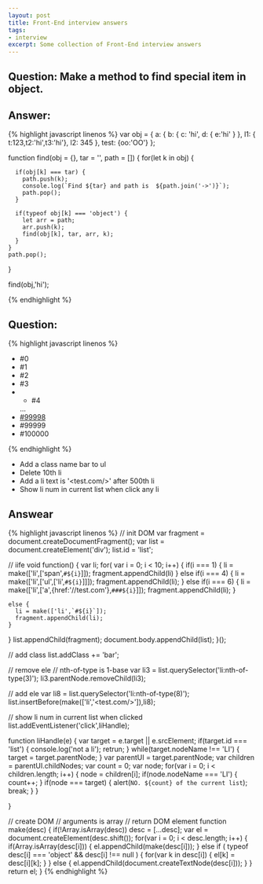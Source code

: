 ```yaml
---
layout: post
title: Front-End interview answers 
tags:
- interview 
excerpt: Some collection of Front-End interview answers 
---
```


## Question: Make a method to find special item in object.

## Answer:

{% highlight javascript linenos %}
    var obj = {
    a: {
    b: {
    c: 'hi',
       d: {
    e:'hi'
       }
       },
    l1: { t:123,t2:'hi',t3:'hi'},
        l2: 345
       },
    test: {oo:'OO'}
    };

  function find(obj = {}, tar = '', path = []) {
    for(let k in obj) {

      if(obj[k] === tar) {
        path.push(k);
        console.log(`Find ${tar} and path is  ${path.join('->')}`);
        path.pop();
      }

      if(typeof obj[k] === 'object') {
        let arr = path;
        arr.push(k);
        find(obj[k], tar, arr, k);
      }
    }
    path.pop();
  }

  find(obj,'hi');

{% endhighlight %}

## Question:

{% highlight javascript linenos %}
  <ul id="list" class="foo">
    <li>#0</li>
    <li>
      <span>#1</span>
    </li>
    <li>#2</li>
    <li>#3</li>
    <li>
      <ul>
        <li>#4</li>
      </ul>
    </li>
      ...
    <li>
      <a href="//v2ex.com">#99998</a>
    </li>
    <li>#99999</li>
    <li>#100000</li>
  </ul>
{% endhighlight %}

- Add a class name bar to ul
- Delete 10th li
- Add a li text is '<test.com/>' after 500th li
- Show li num in current list when click any li

## Answear

{% highlight javascript linenos %}
  // init DOM
  var fragment = document.createDocumentFragment();
  var list = document.createElement('div');
  list.id = 'list';

  // iife
  void function() {
  var li;
  for( var i = 0; i < 10; i++) {
    if(i === 1) {
      li = make(['li',['span',`#${i}`]]);
      fragment.appendChild(li)
    } else if(i === 4) {
      li = make(['li',['ul',['li',`#${i}`]]]);
      fragment.appendChild(li);
    } else if(i === 6) {
      li = make(['li',['a',{href:'//test.com'},`###${i}`]]);
      fragment.appendChild(li);
    }

    else {
      li = make(['li',`#${i}`]);
      fragment.appendChild(li);
    }

  }
  list.appendChild(fragment);
  document.body.appendChild(list);
  }();

  // add class
  list.addClass += 'bar';

  // remove ele
  // nth-of-type is 1-base
  var li3 = list.querySelector('li:nth-of-type(3)');
  li3.parentNode.removeChild(li3);

  // add ele
  var li8 = list.querySelector('li:nth-of-type(8)');
  list.insertBefore(make(['li','<test.com/>']),li8);

  // show li num in current list when clicked
  list.addEventListener('click',liHandle);

  function liHandle(e) {
    var target = e.target || e.srcElement;
    if(target.id === 'list') {
      console.log('not a li');
      retrun;
    }
    while(target.nodeName !== 'LI') {
      target = target.parentNode;
    }
    var parentUI = target.parentNode;
    var children = parentUI.childNodes;
    var count = 0;
    var node;
    for(var i = 0; i < children.length; i++) {
      node = children[i];
      if(node.nodeName === 'LI') {
        count++;
      }
      if(node === target) {
        alert(`NO. ${count} of the current list`);
        break;
      }
    }

  }

  // create DOM
  // arguments is array
  // return DOM element
  function make(desc) {
    if(!Array.isArray(desc)) desc = [...desc];
    var el = document.createElement(desc.shift());
    for(var i = 0; i < desc.length; i++) {
      if(Array.isArray(desc[i])) {
        el.appendChild(make(desc[i]));
      } else if (
        typeof desc[i] === 'object'
        && desc[i] !== null
      ) {
        for(var k in desc[i]) {
          el[k] = desc[i][k];
        }
      } else {
        el.appendChild(document.createTextNode(desc[i]));
      }
    }
    return el;
  }
{% endhighlight %}

